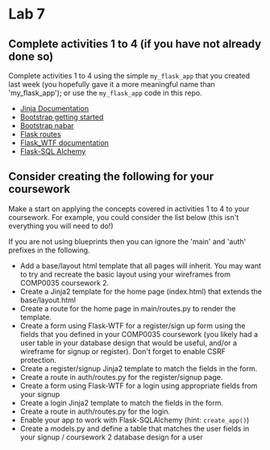 # Lab 7

## Complete activities 1 to 4 (if you have not already done so)

Complete activities 1 to 4 using the simple `my_flask_app` that you created last week (you hopefully gave it a more
meaningful name than 'my_flask_app'); or use the `my_flask_app` code in this repo.

- [Jinja Documentation](https://jinja.palletsprojects.com/en/3.0.x/templates/)
- [Bootstrap getting started](https://getbootstrap.com/docs/5.1/getting-started/introduction/)
- [Bootstrap nabar](https://getbootstrap.com/docs/5.1/components/navbar/)
- [Flask routes](https://flask.palletsprojects.com/en/2.0.x/quickstart/#routing)
- [Flask_WTF documentation](https://flask-wtf.readthedocs.io/en/1.0.x/)
- [Flask-SQL Alchemy](https://flask-sqlalchemy.palletsprojects.com/en/2.x/quickstart/#a-minimal-application)

## Consider creating the following for your coursework

Make a start on applying the concepts covered in activities 1 to 4 to your coursework. For example, you could consider the list below (this
isn't everything you will need to do!)

If you are not using blueprints then you can ignore the 'main' and 'auth' prefixes in the following.

- Add a base/layout html template that all pages will inherit. You may want to try and recreate the basic layout using your wireframes from COMP0035 coursework 2.
- Create a Jinja2 template for the home page (index.html) that extends the base/layout.html
- Create a route for the home page in main/routes.py to render the template.
- Create a form using Flask-WTF for a register/sign up form using the fields that you defined in your COMP0035
  coursework (you likely had a user table in your database design that would be useful, and/or a wireframe for signup or
  register). Don't forget to enable CSRF protection.
- Create a register/signup Jinja2 template to match the fields in the form.
- Create a route in auth/routes.py for the register/signup page.
- Create a form using Flask-WTF for a login using appropriate fields from your signup
- Create a login Jinja2 template to match the fields in the form.
- Create a route in auth/routes.py for the login.
- Enable your app to work with Flask-SQLAlchemy (hint: `create_app()`)
- Create a models.py and define a table that matches the user fields in your signup / coursework 2 database design for a
  user
